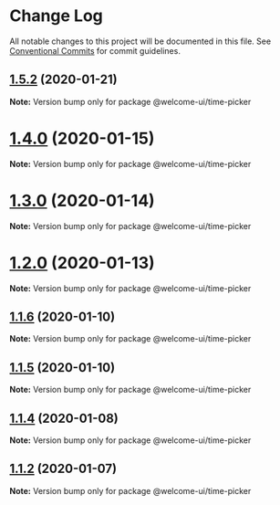 # Change Log

All notable changes to this project will be documented in this file.
See [Conventional Commits](https://conventionalcommits.org) for commit guidelines.

## [1.5.2](https://github.com/WTTJ/welcome-ui/compare/v1.5.1...v1.5.2) (2020-01-21)

**Note:** Version bump only for package @welcome-ui/time-picker





# [1.4.0](https://github.com/WTTJ/welcome-ui/compare/v1.3.0...v1.4.0) (2020-01-15)

**Note:** Version bump only for package @welcome-ui/time-picker





# [1.3.0](https://github.com/WTTJ/welcome-ui/compare/v1.2.0...v1.3.0) (2020-01-14)

**Note:** Version bump only for package @welcome-ui/time-picker





# [1.2.0](https://github.com/WTTJ/welcome-ui/compare/v1.1.6...v1.2.0) (2020-01-13)

**Note:** Version bump only for package @welcome-ui/time-picker





## [1.1.6](https://github.com/WTTJ/welcome-ui/compare/v1.1.5...v1.1.6) (2020-01-10)

**Note:** Version bump only for package @welcome-ui/time-picker





## [1.1.5](https://github.com/WTTJ/welcome-ui/compare/v1.1.4...v1.1.5) (2020-01-10)

**Note:** Version bump only for package @welcome-ui/time-picker





## [1.1.4](https://github.com/WTTJ/welcome-ui/compare/v1.1.3...v1.1.4) (2020-01-08)

**Note:** Version bump only for package @welcome-ui/time-picker





## [1.1.2](https://github.com/WTTJ/welcome-ui/compare/v1.1.1...v1.1.2) (2020-01-07)

**Note:** Version bump only for package @welcome-ui/time-picker
